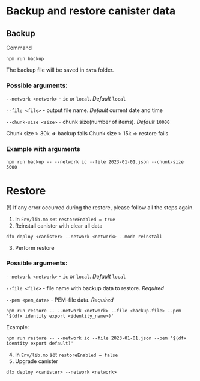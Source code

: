# Backup and restore canister data

## Backup
Command
```
npm run backup
```
The backup file will be saved in `data` folder.

### Possible arguments:

`--network <network>` - `ic` or `local`. *Default* `local`

`--file <file>` - output file name. *Default* current date and time

`--chunk-size <size>` - chunk size(number of items). *Default* `10000`

Chunk size > 30k => backup fails
Chunk size > 15k => restore fails

### Example with arguments
```
npm run backup -- --network ic --file 2023-01-01.json --chunk-size 5000
```

# Restore
(!) If any error occurred during the restore, please follow all the steps again.

1. In `Env/lib.mo` set `restoreEnabled = true`
2. Reinstall canister with clear all data
```
dfx deploy <canister> --network <network> --mode reinstall
```
3. Perform restore
### Possible arguments:

`--network <network>` - `ic` or `local`. *Default* `local`

`--file <file>` - file name with backup data to restore. *Required*

`--pem <pem_data>` - PEM-file data. *Required*

```
npm run restore -- --network <network> --file <backup-file> --pem '$(dfx identity export <identity_name>)'
```

Example:
```
npm run restore -- --network ic --file 2023-01-01.json --pem '$(dfx identity export default)'
```

4. In `Env/lib.mo` set `restoreEnabled = false`
4. Upgrade canister
```
dfx deploy <canister> --network <network>
```